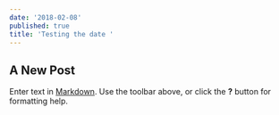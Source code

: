 ```yaml
---
date: '2018-02-08'
published: true
title: 'Testing the date '
---
```

## A New Post

Enter text in [Markdown](http://daringfireball.net/projects/markdown/). Use the toolbar above, or click the **?** button for formatting help.
